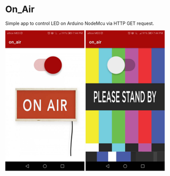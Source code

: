 # On_Air

Simple app to control LED on Arduino NodeMcu via HTTP GET request.

<img src="https://github.com/xicocana/On_Air/blob/main/on.jpg" alt="Your image title" width="250"/>
<img src="https://github.com/xicocana/On_Air/blob/main/off.jpg" alt="Your image title" width="250"/>
